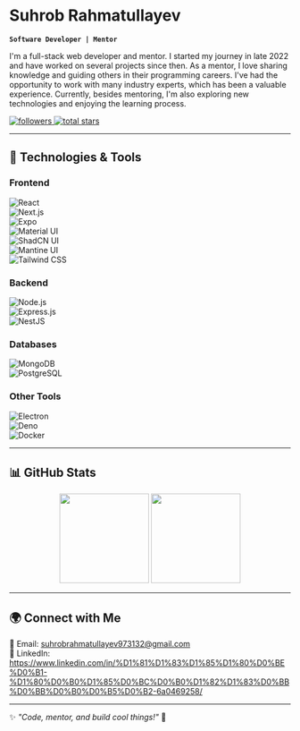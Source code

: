 # Suhrob Rahmatullayev  

**`Software Developer | Mentor`**  

I'm a full-stack web developer and mentor. I started my journey in late 2022 and have worked on several projects since then. As a mentor, I love sharing knowledge and guiding others in their programming careers. I've had the opportunity to work with many industry experts, which has been a valuable experience. Currently, besides mentoring, I'm also exploring new technologies and enjoying the learning process.  

<!-- Badges Section -->
<p align="left">
   <a href="https://github.com/Rakhsrb">
      <img alt="followers" title="Follow me on GitHub" src="https://custom-icon-badges.demolab.com/github/followers/Rakhsrb?color=236ad3&labelColor=1155ba&style=for-the-badge&logo=person-add&label=Follow&logoColor=white"/>
   </a>
   <a href="https://github.com/Rakhsrb?tab=repositories&sort=stargazers">
      <img alt="total stars" title="Total stars on GitHub" src="https://custom-icon-badges.demolab.com/github/stars/Rakhsrb?color=55960c&style=for-the-badge&labelColor=488207&logo=star"/>
   </a>
</p>  

---  

## 🚀 Technologies & Tools  

### **Frontend**  
![React](https://img.shields.io/badge/-React-222222?style=for-the-badge&logo=react)  
![Next.js](https://img.shields.io/badge/-Next.js-222222?style=for-the-badge&logo=nextdotjs)  
![Expo](https://img.shields.io/badge/-Expo-222222?style=for-the-badge&logo=expo)  
![Material UI](https://img.shields.io/badge/-Material%20UI-222222?style=for-the-badge&logo=mui)  
![ShadCN UI](https://img.shields.io/badge/-ShadCN-222222?style=for-the-badge)  
![Mantine UI](https://img.shields.io/badge/-Mantine-222222?style=for-the-badge)  
![Tailwind CSS](https://img.shields.io/badge/-Tailwind%20CSS-222222?style=for-the-badge&logo=tailwindcss)  

### **Backend**  
![Node.js](https://img.shields.io/badge/-Node.js-222222?style=for-the-badge&logo=node.js)  
![Express.js](https://img.shields.io/badge/-Express.js-222222?style=for-the-badge&logo=express)  
![NestJS](https://img.shields.io/badge/-NestJS-222222?style=for-the-badge&logo=nestjs)  

### **Databases**  
![MongoDB](https://img.shields.io/badge/-MongoDB-222222?style=for-the-badge&logo=mongodb)  
![PostgreSQL](https://img.shields.io/badge/-PostgreSQL-222222?style=for-the-badge&logo=postgresql)  

### **Other Tools**  
![Electron](https://img.shields.io/badge/-Electron-222222?style=for-the-badge&logo=electron)  
![Deno](https://img.shields.io/badge/-Deno-222222?style=for-the-badge&logo=deno)  
![Docker](https://img.shields.io/badge/-Docker-222222?style=for-the-badge&logo=docker)  

---  

## 📊 GitHub Stats  

<p align="center">
   <img src="https://github-readme-stats.vercel.app/api?username=Rakhsrb&show_icons=true&theme=tokyonight" height="160px" />
   <img src="https://github-readme-streak-stats.herokuapp.com/?user=Rakhsrb&theme=tokyonight" height="160px" />
</p>  

---

## 🌍 Connect with Me  
📧 Email: suhrobrahmatullayev973132@gmail.com  
💼 LinkedIn: https://www.linkedin.com/in/%D1%81%D1%83%D1%85%D1%80%D0%BE%D0%B1-%D1%80%D0%B0%D1%85%D0%BC%D0%B0%D1%82%D1%83%D0%BB%D0%BB%D0%B0%D0%B5%D0%B2-6a0469258/

---

✨ _"Code, mentor, and build cool things!"_ 🚀
